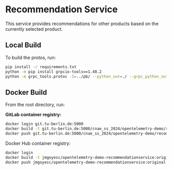 # Recommendation Service

This service provides recommendations for other products based on the currently
selected product.

## Local Build

To build the protos, run:

```sh
pip install -r requirements.txt
python -m pip install grpcio-tools==1.48.2
python -m grpc_tools.protoc -I=../pb/ --python_out=./ --grpc_python_out=./ ../pb/demo.proto
```

## Docker Build

From the root directory, run:

**GitLab container registry:**
```sh
docker login git.tu-berlin.de:5000
docker build -t git.tu-berlin.de:5000/cnae_ss_2024/opentelemetry-demo/recommendationservice:original -f ./src/recommendationservice/Dockerfile .
docker push git.tu-berlin.de:5000/cnae_ss_2024/opentelemetry-demo/recommendationservice:original
```

Docker Hub container registry:
```sh
docker login
docker build -t jmgoyesc/opentelemetry-demo-recommendationservice:original -f ./src/recommendationservice/Dockerfile .
docker push jmgoyesc/opentelemetry-demo-recommendationservice:original
```